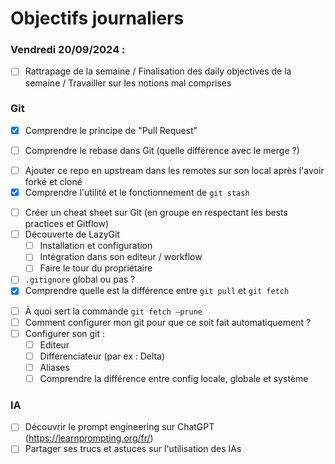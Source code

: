 # Objectifs journaliers

### Vendredi 20/09/2024 :

- [ ] Rattrapage de la semaine / Finalisation des daily objectives de la semaine / Travailler sur les notions mal comprises

### Git

- [x] Comprendre le principe de "Pull Request"
<!-- pull request permet une sécurité supplémentaire car il faut que le push soit accepté avant de fusionner -->
- [ ] Comprendre le rebase dans Git (quelle différence avec le merge ?)
<!-- le git rebase  -->
<!-- Le git merge combine deux branches en créant un nouveau commit de fusion, appelé merge commit. 
Il intègre les modifications d’une branche dans une autre, en conservant tout l’historique des deux branches -->
- [ ] Ajouter ce repo en upstream dans les remotes sur son local après l'avoir forké et cloné
- [x] Comprendre l'utilité et le fonctionnement de `git stash`
<!-- git stash permet de mettre de côter un commit si on ne le souhaite pas le merge directement -->
- [ ] Créer un cheat sheet sur Git (en groupe en respectant les bests practices et Gitflow)
- [ ] Découverte de LazyGit
  - [ ] Installation et configuration
  - [ ] Intégration dans son editeur / workflow
  <!-- le terme workflow signifit les étapes / le processus à suivre pour accomplir une tâche
  le workflow définit comment intéragir avec git pour gérer les branches, les commit, les collaborations etc -->
  - [ ] Faire le tour du propriétaire
- [ ] `.gitignore` global ou pas ?
- [x] Comprendre quelle est la différence entre `git pull` et `git fetch`
<!-- git pull permet de récupérer les nouvelles modifications apportées au projet puis les fusionnent à la branche locale actuelle -->
<!-- git fetch permet de récupérer les modifications apportées au projet mais ne les appliquent pas à la branche locale
    ( à la manière d'un strash mais inversé ) -->
  - [ ] À quoi sert la commande `git fetch —prune`
  - [ ] Comment configurer mon git pour que ce soit fait automatiquement ?
- [ ] Configurer son git :
  - [ ] Editeur
  - [ ] Différenciateur (par ex : Delta)
  - [ ] Aliases
  - [ ] Comprendre la différence entre config locale, globale et système

### IA

- [ ] Découvrir le prompt engineering sur ChatGPT (https://learnprompting.org/fr/)
- [ ] Partager ses trucs et astuces sur l'utilisation des IAs